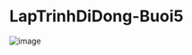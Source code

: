 # LapTrinhDiDong-Buoi5
![image](https://user-images.githubusercontent.com/81177274/194084111-e7b99d45-6dd0-4679-8466-8631492d7032.png)

